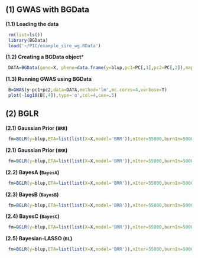 ## (1) GWAS with BGData


**(1.1) Loading the data**
```R
 rm(list=ls())
 library(BGData)
 load('~/PIC/example_sire_wg.RData')
```

**(1.2) Creating a BGData object***
```R
 DATA=BGData(geno=X, pheno=data.frame(y=blup,pc1=PC[,1],pc2=PC[,2]),map=data.frame())
```
**(1.3) Running GWAS using BGData**
```R
 B=GWAS(y~pc1+pc2,data=DATA,method='lm',mc.cores=4,verbose=T) 
 plot(-log10(B[,4]),type='o',col=4,cex=.5)
```


## (2) BGLR

**(2.1) Gaussian Prior (`BRR`)**
 
 ```R
  fm=BGLR(y=blup,ETA=list(list(X=X,model='BRR')),nIter=55000,burnIn=5000)
 ```
 
 **(2.1) Gaussian Prior (`BRR`)**
 
 ```R
  fm=BGLR(y=blup,ETA=list(list(X=X,model='BRR')),nIter=55000,burnIn=5000)
 ```
 
 **(2.2) BayesA (`BayesA`)**
 
 ```R
  fm=BGLR(y=blup,ETA=list(list(X=X,model='BRR')),nIter=55000,burnIn=5000)
 ```
 

 **(2.3) BayesB (`BayesB`)**
 
 ```R
  fm=BGLR(y=blup,ETA=list(list(X=X,model='BRR')),nIter=55000,burnIn=5000)
 ```
 
 **(2.4) BayesC (`BayesC`)**
 
 ```R
  fm=BGLR(y=blup,ETA=list(list(X=X,model='BRR')),nIter=55000,burnIn=5000)
 ```
 
 **(2.5) Bayesian-LASSO (`BL`)**
 
 ```R
  fm=BGLR(y=blup,ETA=list(list(X=X,model='BRR')),nIter=55000,burnIn=5000)
 ```
 
